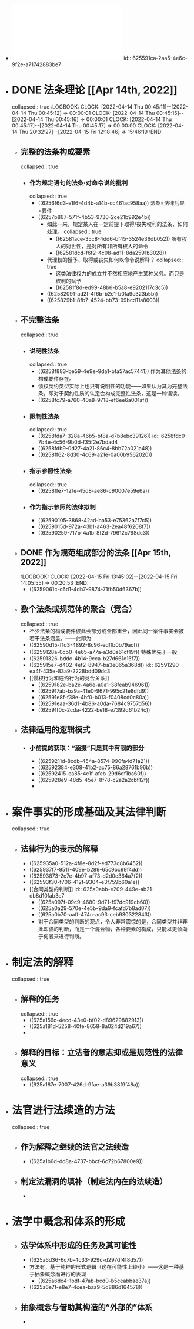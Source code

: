 - ![法学方法论.pdf](../assets/法学方法论_1649779440687_0.pdf)
  id:: 625591ca-2aa5-4e6c-9f2e-a71742883be7
- # DONE 法条理论 [[Apr 14th, 2022]]
  collapsed:: true
  :LOGBOOK:
  CLOCK: [2022-04-14 Thu 00:45:11]--[2022-04-14 Thu 00:45:12] =>  00:00:01
  CLOCK: [2022-04-14 Thu 00:45:15]--[2022-04-14 Thu 00:45:16] =>  00:00:01
  CLOCK: [2022-04-14 Thu 00:45:17]--[2022-04-14 Thu 00:45:17] =>  00:00:00
  CLOCK: [2022-04-14 Thu 20:32:27]--[2022-04-15 Fri 12:18:46] =>  15:46:19
  :END:
	- ## 完整的法条构成要素
	  collapsed:: true
		- ### 作为规定语句的法条·对命令说的批判
		  collapsed:: true
			- ((6256f6d3-e1f6-4d4b-a14b-cc461ac958aa))
			  法条=法律后果+要件
			- ((6257b867-571f-4b53-9730-2ce21b992e4b))
				- 如此一来，规定某人在一定前提下取得/丧失权利的法条，如何处理。
				  collapsed:: true
					- ((62581ace-35c8-4dd6-bf45-3524e36db052))
					  所有权人的对世性，是对所有非所有权人的命令
					- ((62581dcd-f6f2-4c08-ad11-8da2591b3028))
				- 代理权的授予、取得或丧失如何以命令说解释？
				  collapsed:: true
					- 这类法律权力的成立并不然相应地产生某种义务。而只是权利的赋予
					- ((62581f8d-ed99-48b6-b5a8-e9202117c3c5))
				- ((62582091-ad2f-4f6b-b2e1-b0fa9c323b5b))
				- ((625829b1-8fb7-4524-bb73-99bcd11a8603))
	- ## 不完整法条
	  collapsed:: true
		- ### 说明性法条
		  collapsed:: true
			- ((6258f883-be59-4e9e-9da1-bfa57ac57441))
			  作为其他法条的构成要件存在。
			- 债权契约类型实际上也只有说明性的功能——如果认为其为完整法条，即对于契约性质的认定会构成完整性法条，这是一种误读。
			- ((6258fc79-a760-40a8-9718-ef6ee6a001af))
		- ### 限制性法条
		  collapsed:: true
			- ((6258fda7-328a-46b5-bf8a-d7b8ebc39126))
			  id:: 6258fdc0-7b4e-4c56-9b0d-f35f2e7bdad4
			- ((6258fdb9-0d27-4a21-86c4-8bb72a021a48))
			- ((6258ff62-8d30-4c69-a21e-0a00b9562020))
		- ### 指示参照性法条
		  collapsed:: true
			- ((6258ffe7-121e-45d8-ae86-c90007e59e6a))
		- ### 作为指示参照的法律拟制
			- ((62590105-3868-42ad-ba53-e75362a7f7c5))
			- ((6259015d-972a-43b1-a463-2ea48f6208f7))
			- ((62590259-717b-4a1b-8f2d-79612c798dc3))
	- ## DONE 作为规范组成部分的法条 [[Apr 15th, 2022]]
	  :LOGBOOK:
	  CLOCK: [2022-04-15 Fri 13:45:02]--[2022-04-15 Fri 14:05:55] =>  00:20:53
	  :END:
		- ((6259061c-c6d1-4db7-9874-71fb50d6367b))
	- ## 数个法条或规范体的聚合（竞合）
	  collapsed:: true
		- 不少法条的构成要件彼此会部分或全部重合，因此同一案件事实会被若干法条涵盖。——此即为
		- ((62590d15-f1d3-4892-8c96-edffb0b79acf))
		- ((6259128a-0cb0-4e65-a77a-a3d0a61cf19f))
		  特殊优先于一般
		- ((62591326-bddc-4b14-9cca-b27d661c15f7))
		- ((625915e7-d402-4ef2-8947-ba3e065a368d))
		  id:: 62591290-ea4f-435e-83a9-2228bdd09dc3
		- [[侵权行为和违约行为的竞合关系]]
			- ((6259182e-ba2e-4a6e-a0a1-38feab946961))
			- ((625917ab-ba9a-41e0-9671-995c21e8dfd9))
			- ((62591e8f-f38e-4bf0-b013-f0408cd0c80a))
			- ((62591eaa-36d1-4b86-a0da-7684c9757d56))
			- ((62591f0c-2cda-4222-be18-e7392d61b24c))
	- ## 法律适用的逻辑模式
		- ### 小前提的获取：“涵摄”只是其中有限的部分
			- ((6259211d-8cdb-454a-8574-990fa4d71a21))
			- ((62592384-e308-41b2-ac75-86a28761b96b))
			- ((62592415-ca85-4c1f-afeb-29d6df1ba60f))
			- ((625928e9-48d5-45e7-8f78-c2a2a2cbf12f))
			-
- # 案件事实的形成基础及其法律判断
  collapsed:: true
	- ## 法律行为的表示的解释
		- ((625935a0-512a-4f8e-8d2f-ed773d8b6452))
		- ((625937f7-9511-409e-b289-65c9bc99f4dd))
		- ((62593873-2e7e-4b97-af73-d2d0e364a7f2))
		- ((62593f30-f706-412f-9304-e3f759b60a1e))
		- [[合同类型的判断]]
		  id:: 625a0abb-e209-449e-ab21-db8d10fab3c7
			- ((625a097f-09c9-4680-9d71-f97dc919cb60))
			- ((625a0a29-570e-4e5b-9da9-fcafd7b8ad07))
			- ((625a0b70-aaff-474c-ac93-ceb930322843))
			- 对于合同类型的判断的观点，令人非常震惊的是，合同类型并非非此即彼的判断，而是一个混合物，各种要素的构成，只能以更倾向于何者来进行判断。
- # 制定法的解释
  collapsed:: true
	- ## 解释的任务
	  collapsed:: true
		- ((625a156c-4ecd-43e0-bf02-d89629882913))
		- ((625a181d-5258-40fe-8658-8a024d219a67))
		-
	- ## 解释的目标：立法者的意志抑或是规范性的法律意义
	  collapsed:: true
		- ((625a187e-7007-426d-9fae-a39b38f9f48a))
- # 法官进行法续造的方法
  collapsed:: true
	- ## 作为解释之继续的法官之法续造
		- ((625a1b6d-dd8a-4737-bbcf-6c72b67800e9))
	- ## 制定法漏洞的填补（制定法内在的法续造）
		-
- # 法学中概念和体系的形成
	- ## 法学体系中形成的任务及其可能性
		- ((625a6d36-6c7b-4c33-929c-d297df4f8d57))
		- 方法有，基于纯粹的形式逻辑（这在可能性上较小）——这是一种基于抽象概念而进行的表现
			- ((625a6dc4-1bdf-47ab-bcd0-b5ceabbae37a))
		- ((625a6e7f-e8e7-4cea-baa9-5d886d164578))
	- ## 抽象概念与借助其构造的“外部的”体系
		-